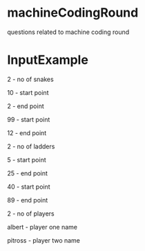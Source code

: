 # machineCodingRound

questions related to machine coding round

# InputExample

<p>2 - no of snakes</p>
<p>10 - start point</p>
<p>2 - end point</p>
<p>99 - start point</p>
<p>12 - end point</p>
<p>2 - no of ladders</p>
<p>5 - start point</p>
<p>25 - end point</p>
<p>40 - start point</p>
<p>89 - end point</p>
<p>2 - no of players</p>
<p>albert - player one name</p>
<p>pitross - player two name</p>
